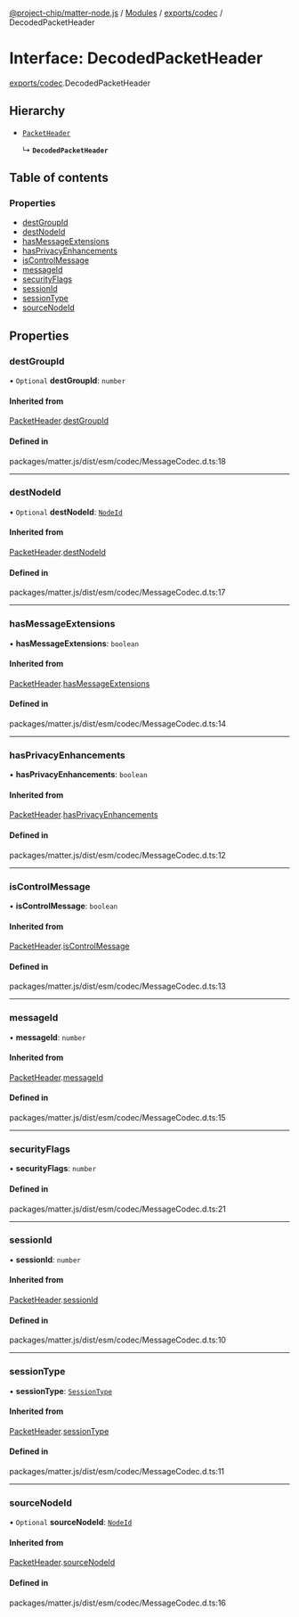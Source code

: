 [@project-chip/matter-node.js](../README.md) / [Modules](../modules.md) / [exports/codec](../modules/exports_codec.md) / DecodedPacketHeader

# Interface: DecodedPacketHeader

[exports/codec](../modules/exports_codec.md).DecodedPacketHeader

## Hierarchy

- [`PacketHeader`](exports_codec.PacketHeader.md)

  ↳ **`DecodedPacketHeader`**

## Table of contents

### Properties

- [destGroupId](exports_codec.DecodedPacketHeader.md#destgroupid)
- [destNodeId](exports_codec.DecodedPacketHeader.md#destnodeid)
- [hasMessageExtensions](exports_codec.DecodedPacketHeader.md#hasmessageextensions)
- [hasPrivacyEnhancements](exports_codec.DecodedPacketHeader.md#hasprivacyenhancements)
- [isControlMessage](exports_codec.DecodedPacketHeader.md#iscontrolmessage)
- [messageId](exports_codec.DecodedPacketHeader.md#messageid)
- [securityFlags](exports_codec.DecodedPacketHeader.md#securityflags)
- [sessionId](exports_codec.DecodedPacketHeader.md#sessionid)
- [sessionType](exports_codec.DecodedPacketHeader.md#sessiontype)
- [sourceNodeId](exports_codec.DecodedPacketHeader.md#sourcenodeid)

## Properties

### destGroupId

• `Optional` **destGroupId**: `number`

#### Inherited from

[PacketHeader](exports_codec.PacketHeader.md).[destGroupId](exports_codec.PacketHeader.md#destgroupid)

#### Defined in

packages/matter.js/dist/esm/codec/MessageCodec.d.ts:18

___

### destNodeId

• `Optional` **destNodeId**: [`NodeId`](../modules/exports_datatype.md#nodeid)

#### Inherited from

[PacketHeader](exports_codec.PacketHeader.md).[destNodeId](exports_codec.PacketHeader.md#destnodeid)

#### Defined in

packages/matter.js/dist/esm/codec/MessageCodec.d.ts:17

___

### hasMessageExtensions

• **hasMessageExtensions**: `boolean`

#### Inherited from

[PacketHeader](exports_codec.PacketHeader.md).[hasMessageExtensions](exports_codec.PacketHeader.md#hasmessageextensions)

#### Defined in

packages/matter.js/dist/esm/codec/MessageCodec.d.ts:14

___

### hasPrivacyEnhancements

• **hasPrivacyEnhancements**: `boolean`

#### Inherited from

[PacketHeader](exports_codec.PacketHeader.md).[hasPrivacyEnhancements](exports_codec.PacketHeader.md#hasprivacyenhancements)

#### Defined in

packages/matter.js/dist/esm/codec/MessageCodec.d.ts:12

___

### isControlMessage

• **isControlMessage**: `boolean`

#### Inherited from

[PacketHeader](exports_codec.PacketHeader.md).[isControlMessage](exports_codec.PacketHeader.md#iscontrolmessage)

#### Defined in

packages/matter.js/dist/esm/codec/MessageCodec.d.ts:13

___

### messageId

• **messageId**: `number`

#### Inherited from

[PacketHeader](exports_codec.PacketHeader.md).[messageId](exports_codec.PacketHeader.md#messageid)

#### Defined in

packages/matter.js/dist/esm/codec/MessageCodec.d.ts:15

___

### securityFlags

• **securityFlags**: `number`

#### Defined in

packages/matter.js/dist/esm/codec/MessageCodec.d.ts:21

___

### sessionId

• **sessionId**: `number`

#### Inherited from

[PacketHeader](exports_codec.PacketHeader.md).[sessionId](exports_codec.PacketHeader.md#sessionid)

#### Defined in

packages/matter.js/dist/esm/codec/MessageCodec.d.ts:10

___

### sessionType

• **sessionType**: [`SessionType`](../enums/exports_codec.SessionType.md)

#### Inherited from

[PacketHeader](exports_codec.PacketHeader.md).[sessionType](exports_codec.PacketHeader.md#sessiontype)

#### Defined in

packages/matter.js/dist/esm/codec/MessageCodec.d.ts:11

___

### sourceNodeId

• `Optional` **sourceNodeId**: [`NodeId`](../modules/exports_datatype.md#nodeid)

#### Inherited from

[PacketHeader](exports_codec.PacketHeader.md).[sourceNodeId](exports_codec.PacketHeader.md#sourcenodeid)

#### Defined in

packages/matter.js/dist/esm/codec/MessageCodec.d.ts:16
